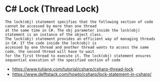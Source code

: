 # C# Lock (Thread Lock)
    The lock(obj) statement specifies that the following section of code cannot be accessed by more than one thread 
    at the same time in C#. The obj parameter inside the lock(obj) statement is an instance of the object class. 
    The lock(obj) statement provides an efficient way of managing threads in C#. If the code inside the lock(obj) is 
    accessed by one thread and another thread wants to access the same code, the second thread will have to wait 
    for the first thread to execute it. The lock(obj) statement ensures sequential execution of the specified section of code
- https://www.tutlane.com/tutorial/csharp/csharp-thread-lock
- https://www.delftstack.com/howto/csharp/lock-statement-in-csharp/
